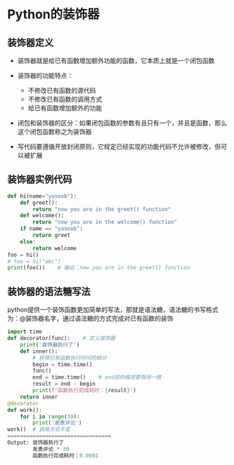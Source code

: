 # Python的装饰器

## 装饰器定义
- 装饰器就是给已有函数增加额外功能的函数，它本质上就是一个闭包函数

- 装饰器的功能特点：
  - 不修改已有函数的源代码
  - 不修改已有函数的调用方式
  - 给已有函数增加额外的功能

- 闭包和装饰器的区分：如果闭包函数的参数有且只有一个，并且是函数，那么这个闭包函数称之为装饰器

- 写代码要遵循开放封闭原则，它规定已经实现的功能代码不允许被修改，但可以被扩展

## 装饰器实例代码
```python
def hi(name="yasoob"):
    def greet():
        return "now you are in the greet() function"
    def welcome():
        return "now you are in the welcome() function"
    if name == "yasoob":
        return greet
    else:
        return welcome
foo = hi()
# foo = hi("abc")
print(foo())    # 输出：now you are in the greet() function
```

## 装饰器的语法糖写法
python提供一个装饰函数更加简单的写法，那就是语法糖，语法糖的书写格式为：@装饰器名字，通过语法糖的方式完成对已有函数的装饰
```python
import time
def decorator(func):    # 定义装饰器
    print('装饰器执行了')
    def inner():
        # 获得已有函数执行时间的统计
        begin = time.time()
        func()
        end = time.time()    # end前的缩进要保持一致
        result = end - begin
        print(f'函数执行完成耗时：{result}')
    return inner
@decorator  
def work():
    for i in range(30):
        print('发表评论')
work()  # 调用方式不变
=================================
Output: 装饰器执行了
        发表评论 * 30
        函数执行完成耗时：0.0001
```
